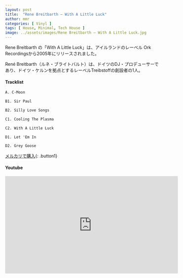 ```yaml
---
layout: post
title:  "Rene Breitbarth – With A Little Luck"
author: mmr
categories: [ Vinyl ]
tags: [ House, Minimal, Tech House ]
image: ../assets/images/Rene Breitbarth – With A Little Luck.jpg
---
```


Rene Breitbarth の「With A Little Luck」は、アイルランドのレーベル Ork Recordingsから2005年にリリースされました。

René Breitbarth（ルネ・ブライトバルト）は、ドイツのDJ・プロデューサーであり、ドイツ・ケルンを拠点とするレーベルTreibstoffの創設者の1人。


#### Tracklist
```md
A. C-Moon

B1. Sir Paul

B2. Silly Love Songs

C1. Cooling The Plasma

C2. With A Little Luck

D1. Let 'Em In

D2. Grey Goose
```

[メルカリで購入](https://jp.mercari.com/item/m72520874169?afid=6142608987){: .button1}

#### Youtube
<iframe width="560" height="315" src="https://www.youtube.com/embed/8eaeY1FhF_U?si=QD8K1LUZUEG1eDo9" title="YouTube video player" frameborder="0" allow="accelerometer; autoplay; clipboard-write; encrypted-media; gyroscope; picture-in-picture; web-share" referrerpolicy="strict-origin-when-cross-origin" allowfullscreen></iframe>